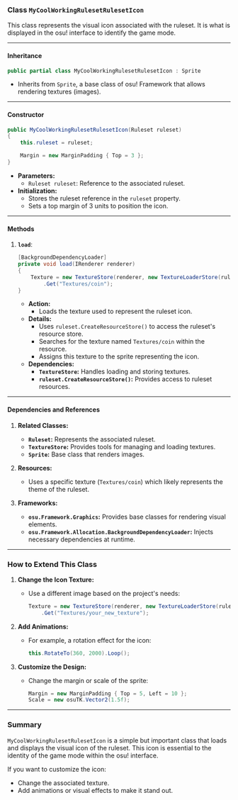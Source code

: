 ### **Class `MyCoolWorkingRulesetRulesetIcon`**

This class represents the visual icon associated with the ruleset. It is what is displayed in the osu! interface to identify the game mode.

---

#### **Inheritance**

```csharp
public partial class MyCoolWorkingRulesetRulesetIcon : Sprite
```

- Inherits from `Sprite`, a base class of osu! Framework that allows rendering textures (images).

---

#### **Constructor**

```csharp
public MyCoolWorkingRulesetRulesetIcon(Ruleset ruleset)
{
    this.ruleset = ruleset;

    Margin = new MarginPadding { Top = 3 };
}
```

- **Parameters:**
    - `Ruleset ruleset`: Reference to the associated ruleset.
- **Initialization:**
    - Stores the ruleset reference in the `ruleset` property.
    - Sets a top margin of 3 units to position the icon.

---

#### **Methods**

1. **`load`**:
    
    ```csharp
    [BackgroundDependencyLoader]
    private void load(IRenderer renderer)
    {
        Texture = new TextureStore(renderer, new TextureLoaderStore(ruleset.CreateResourceStore()), false)
            .Get("Textures/coin");
    }
    ```
    
    - **Action:**
        - Loads the texture used to represent the ruleset icon.
    - **Details:**
        - Uses `ruleset.CreateResourceStore()` to access the ruleset's resource store.
        - Searches for the texture named `Textures/coin` within the resource.
        - Assigns this texture to the sprite representing the icon.
    - **Dependencies:**
        - **`TextureStore`:** Handles loading and storing textures.
        - **`ruleset.CreateResourceStore()`:** Provides access to ruleset resources.

---

#### **Dependencies and References**

1. **Related Classes:**
    
    - **`Ruleset`:** Represents the associated ruleset.
    - **`TextureStore`:** Provides tools for managing and loading textures.
    - **`Sprite`:** Base class that renders images.
2. **Resources:**
    
    - Uses a specific texture (`Textures/coin`) which likely represents the theme of the ruleset.
3. **Frameworks:**
    
    - **`osu.Framework.Graphics`:** Provides base classes for rendering visual elements.
    - **`osu.Framework.Allocation.BackgroundDependencyLoader`:** Injects necessary dependencies at runtime.

---

### **How to Extend This Class**

1. **Change the Icon Texture:**
    
    - Use a different image based on the project's needs:
        
        ```csharp
        Texture = new TextureStore(renderer, new TextureLoaderStore(ruleset.CreateResourceStore()), false)
            .Get("Textures/your_new_texture");
        ```
        
2. **Add Animations:**
    
    - For example, a rotation effect for the icon:
        
        ```csharp
        this.RotateTo(360, 2000).Loop();
        ```
        
3. **Customize the Design:**
    
    - Change the margin or scale of the sprite:
        
        ```csharp
        Margin = new MarginPadding { Top = 5, Left = 10 };
        Scale = new osuTK.Vector2(1.5f);
        ```
        

---

### **Summary**

`MyCoolWorkingRulesetRulesetIcon` is a simple but important class that loads and displays the visual icon of the ruleset. This icon is essential to the identity of the game mode within the osu! interface.

If you want to customize the icon:

- Change the associated texture.
- Add animations or visual effects to make it stand out.